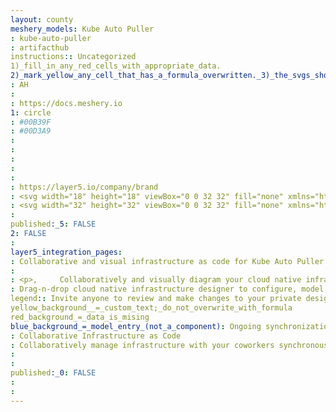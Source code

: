 ```yaml
---
layout: county 
meshery_models: Kube Auto Puller
: kube-auto-puller
: artifacthub
instructions:: Uncategorized
1)_fill_in_any_red_cells_with_appropriate_data.
2)_mark_yellow_any_cell_that_has_a_formula_overwritten._3)_the_svgs_shouldn't_have_xml_header_they_are_added_programmatically_through_workflows: Uncategorized
: AH
: 
: https://docs.meshery.io
1: circle
: #00B39F
: #00D3A9
: 
: 
: 
: 
: 
: https://layer5.io/company/brand
: <svg width="18" height="18" viewBox="0 0 32 32" fill="none" xmlns="http://www.w3.org/2000/svg">, <g clip-path="url(#clip0_36_80)">, <path d="M16.4632 7.69351V15.2015L22.9702 11.4346L16.4632 7.69351Z" fill="white"/>, <path d="M16.4632 16.7705V24.3157L23.0307 20.5607L16.4632 16.7705Z" fill="white"/>, <path d="M15.5274 15.1502V7.75632L9.10194 11.4416L15.5274 15.1502Z" fill="white" fill-opacity="0.8"/>, <path d="M2.63699 24.2878C3.89756 26.3157 5.60178 28.031 7.62134 29.3047V21.4033L2.63699 24.2878Z" fill="white" fill-opacity="0.8"/>, <path d="M15.5274 24.2785V16.8264L9.08579 20.556L15.5274 24.2785Z" fill="white" fill-opacity="0.8"/>, <path d="M8.55965 28.8344L15.0829 25.1049L8.55965 21.3335V28.8344Z" fill="white"/>, <path d="M23.4753 28.8742V21.3848L16.9615 25.1096L23.4753 28.8742Z" fill="white" fill-opacity="0.8"/>, <path d="M29.852 23.4194C30.9655 21.341 31.5949 19.0378 31.6935 16.6819L24.9119 20.5651L29.852 23.4194Z" fill="white" fill-opacity="0.8"/>, <path d="M24.4136 19.7691L30.96 16.0256L24.4136 12.2634V19.7691Z" fill="white"/>, <path d="M23.4755 10.6455V3.20041L16.9919 6.91827L23.4755 10.6455Z" fill="white" fill-opacity="0.8"/>, <path d="M23.4754 19.7364V12.2239L16.9779 15.986L23.4754 19.7364Z" fill="white" fill-opacity="0.8"/>, <path d="M8.55965 12.2099V19.7784L15.1061 15.9882L8.55965 12.2099Z" fill="white"/>, <path d="M15.5274 0.285706C13.1176 0.353534 10.756 0.977397 8.6271 2.10855L15.5274 6.06621V0.285706Z" fill="white" fill-opacity="0.8"/>, <path d="M8.55965 3.1492V10.6734L15.1107 6.91597L8.55965 3.1492Z" fill="white"/>, <path d="M7.62134 2.69299C5.60228 3.96735 3.89818 5.6826 2.63699 7.7099L7.62134 10.5873V2.69299Z" fill="white" fill-opacity="0.8"/>, <path d="M23.4335 2.14811C21.2869 0.992986 18.9001 0.355226 16.4632 0.285706V6.14069L23.4335 2.14811Z" fill="white"/>, <path d="M0.285713 16.5517C0.367085 18.9754 1.01023 21.3471 2.16447 23.4799L7.21396 20.5559L0.285713 16.5517Z" fill="white"/>, <path d="M2.16447 8.51996C1.01384 10.6433 0.370833 13.0043 0.285713 15.4178L7.22097 11.4393L2.16447 8.51996Z" fill="white"/>, <path d="M8.61544 29.8822C10.7469 31.0189 13.1128 31.6461 15.5274 31.7143V25.9291L8.61544 29.8822Z" fill="white" fill-opacity="0.8"/>, <path d="M29.3675 7.73539C28.1143 5.71396 26.4208 4.00147 24.4136 2.72543V10.5987L29.3675 7.73539Z" fill="white"/>, <path d="M24.4136 29.2791C26.4312 27.994 28.1314 26.2684 29.3863 24.2321L24.4136 21.3591V29.2791Z" fill="white"/>, <path d="M31.7143 15.3738C31.6251 12.9835 30.9879 10.6458 29.8518 8.54102L24.8441 11.4325L31.7143 15.3738Z" fill="white" fill-opacity="0.8"/>, <path d="M16.4632 31.7143C18.8725 31.6467 21.2333 31.0229 23.3613 29.8914L16.4632 25.8942V31.7143Z" fill="white"/>, <path d="M7.62141 19.711V12.2892L1.17738 15.9838L7.62141 19.711Z" fill="white" fill-opacity="0.8"/>, </g>, <defs>, <clipPath id="clip0_36_80">, <rect width="32" height="32" fill="white"/>, </clipPath>, </defs>, </svg>
: <svg width="32" height="32" viewBox="0 0 32 32" fill="none" xmlns="http://www.w3.org/2000/svg"><path d="M16.405 8.732v6.57l5.694-3.297-5.694-3.273Zm0 7.942v6.602l5.747-3.285-5.747-3.317Z" fill="#fff"/><path d="M15.586 15.256v-6.47l-5.622 3.225 5.622 3.245ZM4.307 23.252a13.809 13.809 0 0 0 4.362 4.39v-6.914l-4.362 2.524Zm11.279-.008v-6.52L9.95 19.985l5.636 3.258Z" fill="#fff" fill-opacity=".8"/><path d="m9.49 27.23 5.707-3.263-5.707-3.3v6.563Z" fill="#fff"/><path d="M22.54 27.265v-6.553l-5.699 3.259 5.7 3.294Zm5.58-4.773a13.697 13.697 0 0 0 1.612-5.895l-5.934 3.397 4.323 2.498Z" fill="#fff" fill-opacity=".8"/><path d="m23.362 19.298 5.728-3.276-5.728-3.291v6.567Z" fill="#fff"/><path d="M22.541 11.315V4.8l-5.673 3.253 5.673 3.262Zm0 7.955v-6.574l-5.685 3.292 5.685 3.281Z" fill="#fff" fill-opacity=".8"/><path d="M9.49 12.684v6.622l5.728-3.316-5.728-3.306Z" fill="#fff"/><path d="M15.586 2.25a13.69 13.69 0 0 0-6.037 1.595l6.037 3.463V2.25Z" fill="#fff" fill-opacity=".8"/><path d="M9.49 4.756v6.583l5.732-3.288L9.49 4.756Z" fill="#fff"/><path d="M8.669 4.356a13.83 13.83 0 0 0-4.362 4.39l4.362 2.518V4.356Z" fill="#fff" fill-opacity=".8"/><path d="M22.504 3.88a13.695 13.695 0 0 0-6.099-1.63v5.123l6.1-3.493ZM2.25 16.483c.071 2.12.634 4.196 1.644 6.062l4.418-2.559-6.062-3.503Zm1.644-7.028a13.68 13.68 0 0 0-1.644 6.036l6.068-3.482-4.424-2.554Z" fill="#fff"/><path d="M9.539 28.147a13.673 13.673 0 0 0 6.047 1.603v-5.062L9.54 28.147Z" fill="#fff" fill-opacity=".8"/><path d="M27.697 8.768a13.83 13.83 0 0 0-4.335-4.383v6.889l4.335-2.506ZM23.362 27.62a13.851 13.851 0 0 0 4.351-4.417l-4.351-2.514v6.93Z" fill="#fff"/><path d="M29.75 15.452a13.659 13.659 0 0 0-1.63-5.979l-4.381 2.53 6.011 3.45Z" fill="#fff" fill-opacity=".8"/><path d="M16.405 29.75a13.673 13.673 0 0 0 6.036-1.595l-6.036-3.498v5.093Z" fill="#fff"/><path d="M8.669 19.247v-6.494L3.03 15.986l5.639 3.261Z" fill="#fff" fill-opacity=".8"/></svg>
: 
published:_5: FALSE
2: FALSE
: 
layer5_integration_pages: 
: Collaborative and visual infrastructure as code for Kube Auto Puller
: 
: <p>,     Collaboratively and visually diagram your cloud native infrastructure with GitOps-style pipeline integration. Design, test, and manage configuration your Kubernetes-based, containerized applications as a visual topology., </p>, <p>,     Looking for best practice cloud native design and deployment best practices? Choose from thousands of pre-built components in MeshMap. Choose from hundreds of ready-made design patterns by importing templates from Meshery Catalog or use our low code designer, MeshMap, to create and deploy your own cloud native infrastructure designs., </p>
: Drag-n-drop cloud native infrastructure designer to configure, model, and deploy your workloads.
legend:: Invite anyone to review and make changes to your private designs.
yellow_background__=_custom_text;_do_not_overwrite_with_formula
red_background_=_data_is_mising
blue_background_=_model_entry_(not_a_component): Ongoing synchronization of Kubernetes configuration and changes across any number of clusters.
: Collaborative Infrastructure as Code
: Collaboratively manage infrastructure with your coworkers synchronously sharing the same designs.
: 
: 
published:_0: FALSE
: 
: 
---
```

